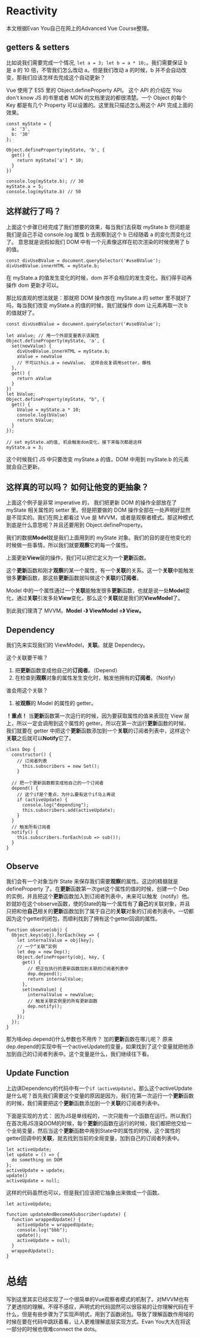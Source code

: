# Reactivity

本文根据Evan You自己在网上的Advanced Vue Course整理。

## getters & setters

比如说我们需要完成一个情况, `let a = 3; let b = a * 10;`。我们需要保证 b 是 a 的 10 倍，不管我们怎么改动 a。但是我们改动 a 的时候，b 并不会自动改变，那我们应该怎样去完成这个自动更新？

Vue 使用了 ES5 里的 Object.defineProperty API。
这个 API 的介绍在 You don't know JS 的书里或者 MDN 的文档里说的都很清楚。一个 Object 的每个 Key 都是有几个 Property 可以设置的。这里我只描述怎么用这个 API 完成上面的效果。

```
const myState = {
  a: '3',
  b: '30'
};

Object.defineProperty(myState, 'b', {
  get() {
    return myState['a'] * 10;
  }
})

console.log(myState.b); // 30
myState.a = 5;
console.log(myState.b) // 50
```

## 这样就行了吗？

上面这个步骤已经完成了我们想要的效果，每当我们去获取 myState.b 但问题是我们是自己手动 console.log 属性 b 去观察到这个 b 已经随着 a 的变化而变化过了。
意思就是说假如我们 DOM 中有一个元素像这样在初次渲染的时候使用了 b 的值。

```
const divUseBValue = document.querySelector('#useBValue');
divUseBValue.innerHTML = myState.b;

```

在 myState.a 的值发生变化的时候，dom 并不会相应的发生变化，我们得手动再操作 dom 更新才可以。

那比较直观的想法就是：那就把 DOM 操作放在 myState.a 的 setter 里不就好了吗，每当我们改变 myState.a 的值的时候，我们就操作 dom 让元素再取一次 b 的值就好了。

```
const divUseBValue = document.querySelector('#useBValue');

let aValue; // 用一个外部变量表示该属性
Object.defineProperty(myState, 'a', {
  set(newValue) {
    divUseBValue.innerHTML = myState.b;
    aValue = newValue
    // 不可以this.a = newValue， 这样会反复调用setter，爆栈
  },
  get() {
    return aValue
  }
})
let bValue;
Object.defineProperty(myState, "b", {
  get() {
    bValue = myState.a * 10;
    console.log(bValue)
    return bValue;
  }
});

// set myState.a的值, 机会触发dom变化，接下来每次都是这样
myState.a = 3;

```

这个时候我们 JS 中只要改变 myState.a 的值，DOM 中用到 myState.b 的元素就会自己更新。

## 这样真的可以吗？ 如何让他变的更抽象？

上面这个例子是非常 imperative 的， 我们把更新 DOM 的操作全部放在了 myState 相关属性的 setter 里。但是把要做的 DOM 操作全部在一处声明好显然是不现实的。我们在网上都看过 Vue 是 MVVM，或者是观察者模式。那这种模式到底是什么意思呢？并且还要用到 Object.defineProperty。

我们的数据**Model**就是我们上面用到的 myState 对象。我们的目的是在他变化的时候做一些事情，所以我们就要**观察**它的每一个属性。

上面更新**View**层的操作，我们可以把它定义为一个**更新**函数。

这个**更新**函数和刚才**观察**的某一个属性，有一个**关联**的关系。这一个**关联**中能触发很多**更新**函数，那这些**更新**函数就叫做这个**关联**的**订阅者**。

Model 中的一个属性通过一个**关联**能触发很多**更新**函数，也就是说一处**Model**变化，通过**关联**引发多处**View**变化，那么这个**关联**就是我们的**ViewModel**了。

到此我们理清了 MVVM。**Model -》 ViewModel =》 View。**

## Dependency

我们先来实现我们的 ViewModel，**关联**。就是 Dependecy。

这个关联要干嘛？

1. 把**更新**函数变成他自己的**订阅者**。（Depend）
2. 在检查到**观察**对象的属性发生变化时，触发他拥有的**订阅者**。（Notify）

谁会用这个关联？

1. 被**观察**的 Model 的属性的 getter。

**！重点！** 当**更新**函数第一次运行的时候，因为要获取属性的值来表现在 View 层上，所以一定会调用到这个属性的 getter。所以在第一次运行**更新**函数的时候，我们就要在 getter 中把这个**更新**函数添加到一个**关联**的订阅者列表中，这样这个**关联**之后就可以**Notify**它了。

```
class Dep {
  constructor() {
    // 订阅者列表
	  this.subscribers = new Set();
	}

  // 把一个更新函数都变成他自己的一个订阅者
  depend() {
    // 这个if是个重点，为什么要有这个if马上再说
    if (activeUpdate) {
      console.log("depending");
      this.subscribers.add(activeUpdate);
    }
  }
  // 触发所有订阅者
  notify() {
    this.subscribers.forEach(sub => sub());
  }
}
```


## Observe

我们会有一个对象当作 State 来保存我们需要**观察**的属性。这边的精髓就是 defineProperty 了。在**更新**函数第一次get这个属性的值的时候，创建一个 Dep 的实例，并且把这个**更新**函数加入到订阅者列表中，未来可以触发（notify）他。妙就妙在这个observe函数，使的State的每一个属性有了**自己**的关联对象，并且只把和他**自己**相关的**更新**函数加到了属于自己的**关联**对象的订阅者列表中。一切都因为这个getter的闭包，而顺利找到了拥有这个getter回调的属性。

```
function observe(obj) {
  Object.keys(obj).forEach(key => {
    let internalValue = obj[key];
    // 一个“关联”实例
    let dep = new Dep();
    Object.defineProperty(obj, key, {
      get() {
        // 把正在执行的更新函数加到关联的订阅者列表中
        dep.depend();
        return internalValue;
      },
      set(newValue) {
        internalValue = newValue;
        // 触发关联实例里的所有更新函数
        dep.notify();
      }
    });
  });
}

```

那为啥dep.depend()什么参数也不用传？ 加的**更新**函数在哪儿呢？ 原来dep.depend的实现中有一个activeUpdate的变量，如果找到了这个变量就把他添加到自己的订阅者列表中。这个变量是什么，我们继续往下看。

## Update Function
上边讲Dependency的代码中有一个`if（activeUpdate）`。那么这个activeUpdate是什么呢？首先我们需要这个变量的原因是因为，我们在第一次运行一个**更新**函数的时候，我们需要把这个**更新**函数添加到一个**关联**的订阅者列表中。

下面是实现的方式： 因为JS是单线程的，一次只能有一个函数在运行。所以我们在首次用JS渲染DOM的时候，每个**更新**的函数在运行的时候，我们都把他交给一个全局变量，然后当这个**更新**函数中用到State中的属性的时候，这个属性的getter回调中的**关联**，就去找到当前的全局变量，加到自己的订阅者列表中。

```
let activeUpdate;
let update = () => {
  do something on DOM
};
activeUpdate = update;
update()
activeUpdate = null;
```
这样的代码虽然也可以，但是我们应该把它抽象出来做成一个函数。


```
let activeUpdate;

function updateAndBecomeASubscriber(update) {
  function wrappedUpdate() {
    activeUpdate = wrappedUpdate;
    console.log("bbb");
    update();
    activeUpdate = null;
  }
  wrappedUpdate();
}

```

# 总结
写到这里其实已经实现了一个很简单的Vue观察者模式的机制了。对MVVM也有了更透彻的理解。不得不感叹，声明式的代码固然可以很容易的让你理解代码在干什么，但是有些步骤为了实现声明式，用到了函数闭包。导致了理解函数作用域的时候在要在代码中跳跃着看，让人更难理解底层实现方式。Evan You大大在将这一部分的时候也很难connect the dots。



